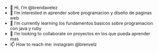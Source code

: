 - 👋 Hi, I’m @brendavelez
- 👀 I’m interested in  aprender sobre programacion y diseño de paginas web
- 🌱 I’m currently learning  los fundamentos basicos sobre programacion con java y ruby			
- 💞️ I’m looking to collaborate on  proyectos en los que pueda aprender mas	
- 📫 How to reach me: instagram @brenvelz

<!---
brendavelez/brendavelez is a ✨ special ✨ repository because its `README.md` (this file) appears on your GitHub profile.

You can click the Preview link to take a look at your changes.
--->
